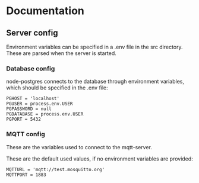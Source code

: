 
# Documentation

## Server config

Environment variables can be specified in a .env file in the src directory.
These are parsed when the server is started.

### Database config

node-postgres connects to the database through environment variables, which should
be specified in the .env file:

```text
PGHOST = 'localhost'
PGUSER = process.env.USER
PGPASSWORD = null
PGDATABASE = process.env.USER
PGPORT = 5432
```

### MQTT config

These are the variables used to connect to the mqtt-server.

These are the default used values, if no environment variables are provided:

```text
MQTTURL = 'mqtt://test.mosquitto.org'
MQTTPORT = 1883
```
